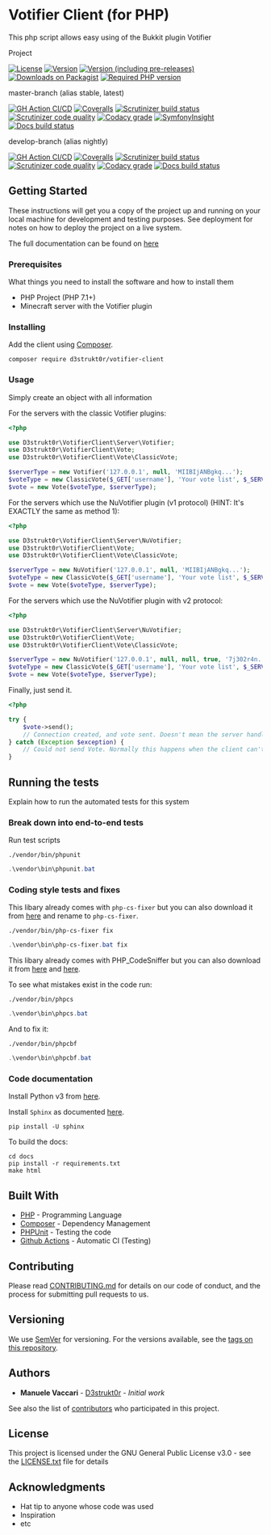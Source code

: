 # Votifier Client (for PHP)

This php script allows easy using of the Bukkit plugin Votifier

Project

[![License](https://img.shields.io/packagist/l/d3strukt0r/votifier-client)][license]
[![Version](https://img.shields.io/packagist/v/d3strukt0r/votifier-client?label=latest%20release)][packagist]
[![Version (including pre-releases)](https://img.shields.io/packagist/v/D3strukt0r/votifier-client?include_prereleases&label=latest%20pre-release)][packagist]
[![Downloads on Packagist](https://img.shields.io/packagist/dt/d3strukt0r/votifier-client)][packagist]
[![Required PHP version](https://img.shields.io/packagist/php-v/d3strukt0r/votifier-client)][packagist]

master-branch (alias stable, latest)

[![GH Action CI/CD](https://github.com/D3strukt0r/votifier-client-php/workflows/CI/CD/badge.svg?branch=master)][gh-action]
[![Coveralls](https://img.shields.io/coveralls/github/D3strukt0r/votifier-client-php/master)][coveralls]
[![Scrutinizer build status](https://img.shields.io/scrutinizer/build/g/D3strukt0r/votifier-client-php/master?label=scrutinizer%20build)][scrutinizer]
[![Scrutinizer code quality](https://img.shields.io/scrutinizer/quality/g/D3strukt0r/votifier-client-php/master?label=scrutinizer%20code%20quality)][scrutinizer]
[![Codacy grade](https://img.shields.io/codacy/grade/d97c7e16f5d24924b39f9776eeb02259/master?label=codacy%20code%20quality)][codacy]
[![SymfonyInsight](https://insight.symfony.com/projects/6056fd3d-1c44-4fa9-981d-c99ba2192c0f/mini.svg)][sensiolabs]
[![Docs build status](https://img.shields.io/readthedocs/votifier-client-php/stable)][rtfd]

develop-branch (alias nightly)

[![GH Action CI/CD](https://github.com/D3strukt0r/votifier-client-php/workflows/CI/CD/badge.svg?branch=develop)][gh-action]
[![Coveralls](https://img.shields.io/coveralls/github/D3strukt0r/votifier-client-php/develop)][coveralls]
[![Scrutinizer build status](https://img.shields.io/scrutinizer/build/g/D3strukt0r/votifier-client-php/develop?label=scrutinizer%20build)][scrutinizer]
[![Scrutinizer code quality](https://img.shields.io/scrutinizer/quality/g/D3strukt0r/votifier-client-php/develop?label=scrutinizer%20code%20quality)][scrutinizer]
[![Codacy grade](https://img.shields.io/codacy/grade/d97c7e16f5d24924b39f9776eeb02259/develop?label=codacy%20code%20quality)][codacy]
[![Docs build status](https://img.shields.io/readthedocs/votifier-client-php/latest)][rtfd]

## Getting Started

These instructions will get you a copy of the project up and running on your local machine for development and testing purposes. See deployment for notes on how to deploy the project on a live system.

The full documentation can be found on [here](https://votifier-client-php-docs.manuele-vaccari.ch)

### Prerequisites

What things you need to install the software and how to install them

-   PHP Project (PHP 7.1+)
-   Minecraft server with the Votifier plugin

### Installing

Add the client using [Composer](http://getcomposer.org/).

```shell
composer require d3strukt0r/votifier-client
```

### Usage

Simply create an object with all information

For the servers with the classic Votifier plugins:

```php
<?php

use D3strukt0r\VotifierClient\Server\Votifier;
use D3strukt0r\VotifierClient\Vote;
use D3strukt0r\VotifierClient\Vote\ClassicVote;

$serverType = new Votifier('127.0.0.1', null, 'MIIBIjANBgkq...');
$voteType = new ClassicVote($_GET['username'], 'Your vote list', $_SERVER['REMOTE_ADDR']);
$vote = new Vote($voteType, $serverType);
```

For the servers which use the NuVotifier plugin (v1 protocol) (HINT: It's EXACTLY the same as method 1):

```php
<?php

use D3strukt0r\VotifierClient\Server\NuVotifier;
use D3strukt0r\VotifierClient\Vote;
use D3strukt0r\VotifierClient\Vote\ClassicVote;

$serverType = new NuVotifier('127.0.0.1', null, 'MIIBIjANBgkq...');
$voteType = new ClassicVote($_GET['username'], 'Your vote list', $_SERVER['REMOTE_ADDR']);
$vote = new Vote($voteType, $serverType);
```

For the servers which use the NuVotifier plugin with v2 protocol:

```php
<?php

use D3strukt0r\VotifierClient\Server\NuVotifier;
use D3strukt0r\VotifierClient\Vote;
use D3strukt0r\VotifierClient\Vote\ClassicVote;

$serverType = new NuVotifier('127.0.0.1', null, null, true, '7j302r4n...');
$voteType = new ClassicVote($_GET['username'], 'Your vote list', $_SERVER['REMOTE_ADDR']);
$vote = new Vote($voteType, $serverType);
```

Finally, just send it.

```php
<?php

try {
    $vote->send();
    // Connection created, and vote sent. Doesn't mean the server handled it correctly, but the client did.
} catch (Exception $exception) {
    // Could not send Vote. Normally this happens when the client can't create a connection.
}
```

## Running the tests

Explain how to run the automated tests for this system

### Break down into end-to-end tests

Run test scripts

```shell
./vendor/bin/phpunit
```

```powershell
.\vendor\bin\phpunit.bat
```

### Coding style tests and fixes

This libary already comes with `php-cs-fixer` but you can also download it from
[here](https://cs.symfony.com/download/php-cs-fixer-v2.phar) and rename to `php-cs-fixer`.

```shell
./vendor/bin/php-cs-fixer fix
```

```powershell
.\vendor\bin\php-cs-fixer.bat fix
```

This libary already comes with PHP_CodeSniffer but you can also download it from
[here](https://squizlabs.github.io/PHP_CodeSniffer/phpcs.phar) and
[here](https://squizlabs.github.io/PHP_CodeSniffer/phpcbf.phar).

To see what mistakes exist in the code run:

```shell
./vendor/bin/phpcs
```

```powershell
.\vendor\bin\phpcs.bat
```

And to fix it:

```shell
./vendor/bin/phpcbf
```

```powershell
.\vendor\bin\phpcbf.bat
```

### Code documentation

Install Python v3 from [here](https://www.python.org/downloads/).

Install `Sphinx` as documented [here](https://www.sphinx-doc.org/en/master/usage/installation.html).

```shell
pip install -U sphinx
```

To build the docs:

```shell
cd docs
pip install -r requirements.txt
make html
```

## Built With

-   [PHP](https://www.php.net/) - Programming Language
-   [Composer](https://getcomposer.org/) - Dependency Management
-   [PHPUnit](https://phpunit.de/) - Testing the code
-   [Github Actions](https://github.com/features/actions) - Automatic CI (Testing)

## Contributing

Please read [CONTRIBUTING.md](CONTRIBUTING.md) for details on our code of conduct, and the process for submitting pull requests to us.

## Versioning

We use [SemVer](http://semver.org/) for versioning. For the versions available, see the [tags on this repository](https://github.com/D3strukt0r/votifier-client-php/tags).

## Authors

-   **Manuele Vaccari** - [D3strukt0r](https://github.com/D3strukt0r) - _Initial work_

See also the list of [contributors](https://github.com/D3strukt0r/votifier-client-php/contributors) who participated in this project.

## License

This project is licensed under the GNU General Public License v3.0 - see the [LICENSE.txt](LICENSE.txt) file for details

## Acknowledgments

-   Hat tip to anyone whose code was used
-   Inspiration
-   etc

[license]: https://github.com/D3strukt0r/votifier-client-php/blob/master/LICENSE.txt
[packagist]: https://packagist.org/packages/d3strukt0r/votifier-client
[gh-action]: https://github.com/D3strukt0r/votifier-client-php/actions
[coveralls]: https://coveralls.io/github/D3strukt0r/votifier-client-php
[scrutinizer]: https://scrutinizer-ci.com/g/D3strukt0r/votifier-client-php/
[sensiolabs]: https://insight.symfony.com/projects/6056fd3d-1c44-4fa9-981d-c99ba2192c0f
[codacy]: https://www.codacy.com/manual/D3strukt0r/votifier-client-php
[rtfd]: https://readthedocs.org/projects/votifier-client-php/
